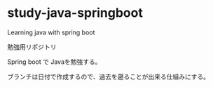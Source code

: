 # study-java-springboot
Learning java with spring boot

勉強用リポジトリ

Spring boot で Javaを勉強する。

ブランチは日付で作成するので、過去を遡ることが出来る仕組みにする。
